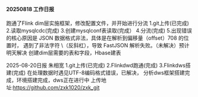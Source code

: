 #### 20250818 工作日报
跑通了Flink dim层实施框架，修改配置文件，并开始进行分流
1.git上传(已完成)
2.读取mysqlcdc(完成)
3.创建mysqlconf表读取(完成）
4.分流(完成)
5.出现错误的核心原因是 JSON 数据格式非法，具体是在解析到偏移量（offset）708 的位置时，
遇到了非法字符 \（反斜杠），导致 FastJSON 解析失败。（未解决）预计明天解决
创建dim层需要的表和字段，Hbase建表



2025-08-20日报 朱相宽
1.git上传(已完成)
2.Flinkdwd跑通(完成)
3.Flinkdws搭建(完成)
在处理数据时遇见UTF-8编码格式错误，已解决，
分析dws框架搭建完成，环境搭建完成，dws正在进行中
上传地址:https://github.com/zxk1020/zxk_git


